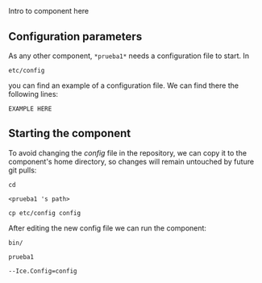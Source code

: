 ```
```
#
``` prueba1
```
Intro to component here


## Configuration parameters
As any other component,
``` *prueba1* ```
needs a configuration file to start. In

    etc/config

you can find an example of a configuration file. We can find there the following lines:

    EXAMPLE HERE


## Starting the component
To avoid changing the *config* file in the repository, we can copy it to the component's home directory, so changes will remain untouched by future git pulls:

    cd

``` <prueba1 's path> ```

    cp etc/config config

After editing the new config file we can run the component:

    bin/

```prueba1 ```

    --Ice.Config=config
